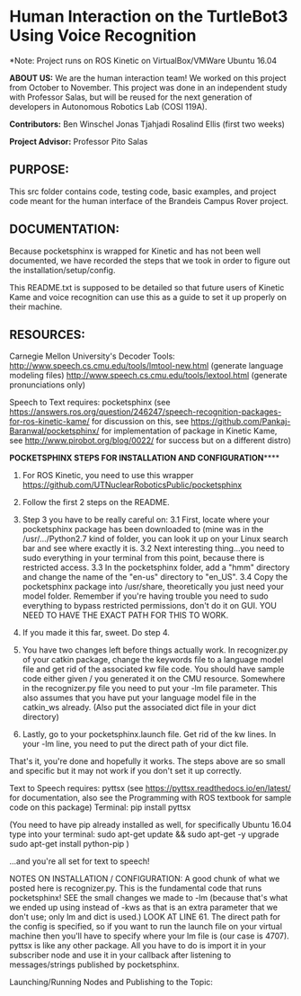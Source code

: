 # Human Interaction on the TurtleBot3 Using Voice Recognition
*Note: Project runs on ROS Kinetic on VirtualBox/VMWare Ubuntu 16.04

**ABOUT US:**
We are the human interaction team! We worked on this project from October to November. This project was done in an independent study with Professor Salas, but will be reused for the next generation of developers in Autonomous Robotics Lab (COSI 119A).

**Contributors:**
Ben Winschel
Jonas Tjahjadi
Rosalind Ellis (first two weeks)

**Project Advisor:**
Professor Pito Salas

## PURPOSE:
This src folder contains code, testing code, basic examples, and project code meant for the human interface of the Brandeis Campus Rover project.

## DOCUMENTATION:
Because pocketsphinx is wrapped for Kinetic and has not been well documented, we have recorded the steps that we took in order to figure out the installation/setup/config.

This README.txt is supposed to be detailed so that future users of Kinetic Kame and voice recognition can use this as a guide to set it up properly on their machine.


## RESOURCES:
Carnegie Mellon University's Decoder Tools:
http://www.speech.cs.cmu.edu/tools/lmtool-new.html (generate language modeling files)
http://www.speech.cs.cmu.edu/tools/lextool.html (generate pronunciations only)


Speech to Text requires: pocketsphinx (see https://answers.ros.org/question/246247/speech-recognition-packages-for-ros-kinetic-kame/ for discussion on this, see https://github.com/Pankaj-Baranwal/pocketsphinx/ for implementation of package in Kinetic Kame, see http://www.pirobot.org/blog/0022/ for success but on a different distro)

************POCKETSPHINX STEPS FOR INSTALLATION AND CONFIGURATION****************
1. For ROS Kinetic, you need to use this wrapper https://github.com/UTNuclearRoboticsPublic/pocketsphinx
2. Follow the first 2 steps on the README.
3. Step 3 you have to be really careful on:
  3.1 First, locate where your pocketsphinx package has been downloaded to (mine was in the /usr/.../Python2.7 kind of folder, you
  can look it up on your Linux search bar and see where exactly it is.
  3.2 Next interesting thing...you need to sudo everything in your terminal from this point, because there is restricted access.
  3.3 In the pocketsphinx folder, add a "hmm" directory and change the name of the "en-us" directory to "en_US". 
  3.4 Copy the pocketsphinx package into /usr/share, theoretically you just need your model folder.
  Remember if you're having trouble you need to sudo everything to bypass restricted permissions, don't do it on GUI.
  YOU NEED TO HAVE THE EXACT PATH FOR THIS TO WORK.
  
4. If you made it this far, sweet. Do step 4.
5. You have two changes left before things actually work. In recognizer.py of your catkin package, change the keywords file to a language model file and get rid of the associated kw file code. You should have sample code either given / you generated it on the CMU resource. Somewhere in the recognizer.py file you need to put your -lm file parameter. This also assumes that you have put your language model file in the catkin_ws already. (Also put the associated dict file in your dict directory)
6. Lastly, go to your pocketsphinx.launch file. Get rid of the kw lines. In your -lm line, you need to put the direct path of your dict file.

That's it, you're done and hopefully it works. The steps above are so small and specific but it may not work if you don't set it up correctly.


Text to Speech requires: pyttsx (see https://pyttsx.readthedocs.io/en/latest/ for documentation, also see the Programming with ROS textbook for sample code on this package)
Terminal:
  pip install pyttsx
  
(You need to have pip already installed as well, for specifically Ubuntu 16.04 type into your terminal:
  sudo apt-get update && sudo apt-get -y upgrade
  sudo apt-get install python-pip
)

...and you're all set for text to speech!

NOTES ON INSTALLATION / CONFIGURATION:
A good chunk of what we posted here is recognizer.py. This is the fundamental code that runs pocketsphinx! SEE the small changes we made to -lm (because that's what we ended up using instead of -kws as that is an extra parameter that we don't use; only lm and dict is used.)
LOOK AT LINE 61. The direct path for the config is specified, so if you want to run the launch file on your virtual machine then you'll have to specify where your lm file is (our case is 4707).
pyttsx is like any other package. All you have to do is import it in your subscriber node and use it in your callback after listening to messages/strings published by pocketsphinx.


Launching/Running Nodes and Publishing to the Topic:
<TODO>
